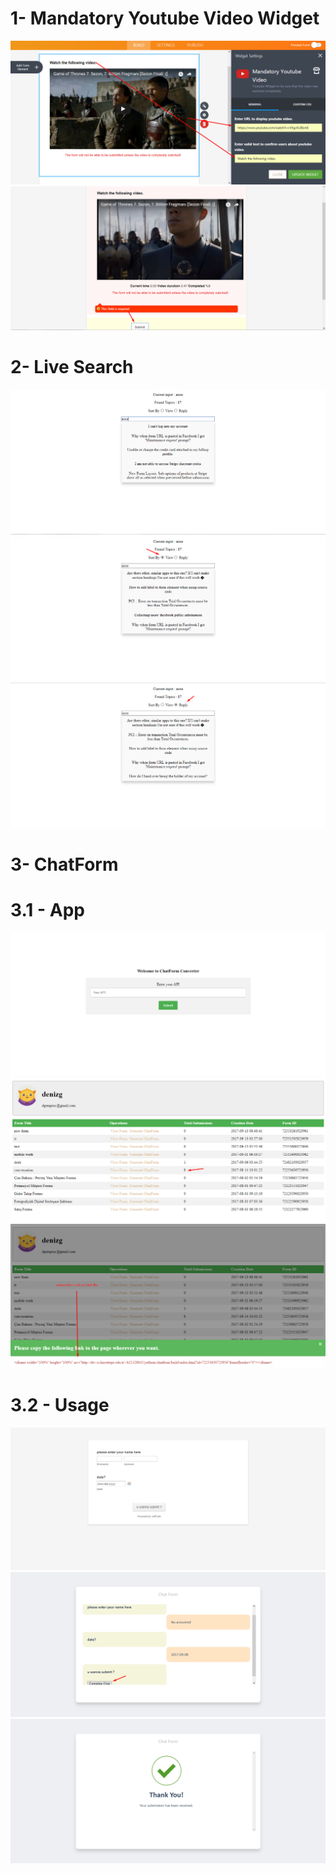 # 1- Mandatory Youtube Video Widget

![](https://github.com/dgempiuc/JotForm/blob/master/Mandatory%20Youtube%20Video%20Widget/screenshoots/1-widget_settings.png)
<br />
![](https://github.com/dgempiuc/JotForm/blob/master/Mandatory%20Youtube%20Video%20Widget/screenshoots/2-form.png)

# 2- Live Search

![](https://github.com/dgempiuc/JotForm/blob/master/Live%20Search/screenshoots/1-normal.png)
<br />
![](https://github.com/dgempiuc/JotForm/blob/master/Live%20Search/screenshoots/2-sortByView.png)
<br />
![](https://github.com/dgempiuc/JotForm/blob/master/Live%20Search/screenshoots/3-sortByReply.png)

# 3- ChatForm
# 3.1 - App
![](https://github.com/dgempiuc/JotForm/blob/master/ChatForm/ChatForm%20App/screenshoots/1-login..png)
<br />
![](https://github.com/dgempiuc/JotForm/blob/master/ChatForm/ChatForm%20App/screenshoots/2-index.png)
<br />
![](https://github.com/dgempiuc/JotForm/blob/master/ChatForm/ChatForm%20App/screenshoots/3-generation.png)
# 3.2 - Usage
![](https://github.com/dgempiuc/JotForm/blob/master/ChatForm/Create%20DOM%20with%20React/screenshoots/1-normal_form.png)
<br />
![](https://github.com/dgempiuc/JotForm/blob/master/ChatForm/Create%20DOM%20with%20React/screenshoots/2-chat_form.png)
<br />
![](https://github.com/dgempiuc/JotForm/blob/master/ChatForm/Create%20DOM%20with%20React/screenshoots/3-submission.png)
